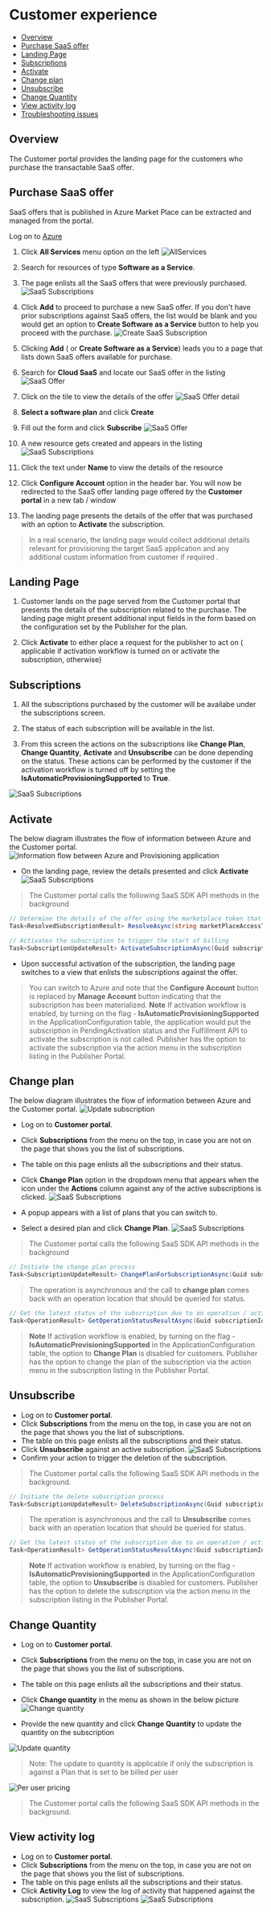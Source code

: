 # Customer experience

* [Overview](#overview)
* [Purchase SaaS offer](#purchase-saas-offer)
* [Landing Page](#landing-page)
* [Subscriptions](#subscriptions)
* [Activate](#activate)
* [Change plan](#change-plan)
* [Unsubscribe](#unsubscribe)
* [Change Quantity](#change-quantity)
* [View activity log](#view-activity-log)
* [Troubleshooting issues](#troubleshooting-issues)

## Overview

The Customer portal provides the landing page for the customers who purchase the transactable SaaS offer.

## Purchase SaaS offer

SaaS offers that is published in Azure Market Place can be extracted and managed from the portal.

Log on to [Azure](https://portal.azure.com)

1. Click **All Services** menu option on the left
![AllServices](./images/All-Services.png)

2. Search for resources of type **Software as a Service**.
3. The page enlists all the SaaS offers that were previously purchased.
![SaaS Subscriptions](./images/CloudSaasOfferList.png)

4. Click **Add** to proceed to purchase a new SaaS offer.
If you don't have prior subscriptions against SaaS offers, the list would be blank and you would get an option to **Create Software as a Service** button to help you proceed with the purchase.
![Create SaaS Subscription](./images/Create-SaaS-resource.png)

5. Clicking **Add** ( or **Create Software as a Service**) leads you to a page that lists down SaaS offers available for purchase.

6. Search for **Cloud SaaS** and locate our SaaS offer in the listing
![SaaS Offer](./images/Search-Results-SaaS.png)

7. Click on the tile to view the details of the offer
![SaaS Offer detail](./images/SaaS-Offer-Detail.png)
8. **Select a software plan** and click **Create**

9. Fill out the form and click **Subscribe**
![SaaS Offer](./images/Subscribe-to-Plan.png)
10. A new resource gets created and appears in the listing
![SaaS Subscriptions](./images/CloudSaasOfferList.png)
11. Click the text under **Name** to view the details of the resource
12. Click **Configure Account** option in the header bar. You will now be redirected to the SaaS offer landing page offered by the **Customer portal** in a new tab / window

13. The landing page presents the details of the offer that was purchased with an option to **Activate** the subscription.

> In a real scenario, the landing page would collect additional details relevant for provisioning the target SaaS application and any additional custom information from customer if required .

## Landing Page

1. Customer lands on the page served from the Customer portal that presents the details of the subscription related to the purchase. The landing page might present additional input fields in the form based on the configuration set by the Publisher for the plan.

2. Click **Activate** to either place a request for the publisher to act on ( applicable if activation workflow is turned on or activate the subscription, otherwise)

## Subscriptions

1. All the subscriptions purchased by the customer will be availabe under the subscriptions screen.
2. The status of each subscription will be available in the list.

3. From this screen the actions on the subscriptions like **Change Plan**, **Change Quantity**, **Activate** and **Unsubscribe** can be done depending on the status. These actions can be performed by the customer if the activation workflow is turned off by setting the **IsAutomaticProvisioningSupported** to **True**.

![SaaS Subscriptions](./images/customer-subscriptions.png)

## Activate

The below diagram illustrates the flow of information between Azure and the Customer portal.
![Information flow between Azure and Provisioning application](https://docs.microsoft.com/en-us/azure/marketplace/partner-center-portal/media/saas-post-provisioning-api-v2-calls.png)

* On the landing page, review the details presented and click **Activate**
![SaaS Subscriptions](./images/activate-subscription.png)

> The Customer portal calls the following SaaS SDK API methods in the background

```csharp
// Determine the details of the offer using the marketplace token that is available in the URL during the redirect from Azure to the landing page.
Task<ResolvedSubscriptionResult> ResolveAsync(string marketPlaceAccessToken);

// Activates the subscription to trigger the start of billing
Task<SubscriptionUpdateResult> ActivateSubscriptionAsync(Guid subscriptionId, string subscriptionPlanID);

```

* Upon successful activation of the subscription, the landing page switches to a view that enlists the subscriptions against the offer.

> You can switch to Azure and note that the **Configure Account** button is replaced by **Manage Account** button indicating that the subscription has been materialized.
> **Note** If activation workflow is enabled, by turning on the flag - **IsAutomaticProvisioningSupported** in the ApplicationConfiguration table, the application would put the subscription in PendingActivation status and the Fulfillment API to activate the subscription is not called. Publisher has the option to activate the subscription via the action menu in the subscription listing in the Publisher Portal.

## Change plan

The below diagram illustrates the flow of information between Azure and the Customer portal.
![Update subscription](https://docs.microsoft.com/en-us/azure/marketplace/partner-center-portal/media/saas-update-api-v2-calls-from-saas-service-a.png)

* Log on to **Customer portal**.
* Click **Subscriptions** from the menu on the top, in case you are not on the page that shows you the list of subscriptions.
* The table on this page enlists all the subscriptions and their status.
* Click **Change Plan** option in the dropdown menu that appears when the icon under the **Actions** column against any of the active subscriptions is clicked.
![SaaS Subscriptions](./images/customer-subscriptions.png)

* A popup appears with a list of plans that you can switch to.
* Select a desired plan and click **Change Plan**.
![SaaS Subscriptions](./images/change-plan.png)

> The Customer portal calls the following SaaS SDK API methods in the background

```csharp
// Initiate the change plan process
Task<SubscriptionUpdateResult> ChangePlanForSubscriptionAsync(Guid subscriptionId, string subscriptionPlanID);

```

>The operation is asynchronous and the call to **change plan** comes back with an operation location that should be queried for status.

```csharp
// Get the latest status of the subscription due to an operation / action.
Task<OperationResult> GetOperationStatusResultAsync(Guid subscriptionId, Guid operationId);
```

> **Note** If activation workflow is enabled, by turning on the flag - **IsAutomaticProvisioningSupported** in the ApplicationConfiguration table, the option to **Change Plan** is disabled for customers. Publisher has the option to change the plan of the subscription via the action menu in the subscription listing in the Publisher Portal.

## Unsubscribe

* Log on to **Customer portal**.
* Click **Subscriptions** from the menu on the top, in case you are not on the page that shows you the list of subscriptions.
* The table on this page enlists all the subscriptions and their status.
* Click **Unsubscribe** against an active subscription.
![SaaS Subscriptions](./images/unsubscribe.png)
* Confirm your action to trigger the deletion of the subscription.

> The Customer portal calls the following SaaS SDK API methods in the background.

```csharp
// Initiate the delete subscription process
Task<SubscriptionUpdateResult> DeleteSubscriptionAsync(Guid subscriptionId, string subscriptionPlanID);
```

> The operation is asynchronous and the call to **Unsubscribe** comes back with an operation location that should be queried for status.

```csharp
// Get the latest status of the subscription due to an operation / action.
Task<OperationResult> GetOperationStatusResultAsync(Guid subscriptionId, Guid operationId);
```

> **Note** If activation workflow is enabled, by turning on the flag - **IsAutomaticProvisioningSupported** in the ApplicationConfiguration table, the option to **Unsubscribe** is disabled for customers. Publisher has the option to delete the subscription via the action menu in the subscription listing in the Publisher Portal.

## Change Quantity

* Log on to **Customer portal**.
* Click **Subscriptions** from the menu on the top, in case you are not on the page that shows you the list of subscriptions.
* The table on this page enlists all the subscriptions and their status.
* Click **Change quantity** in the menu as shown in the below picture
![Change quantity](./images/change-quantity-menu.png)

* Provide the new quantity and click **Change Quantity** to update the quantity on the subscription

![Update quantity](./images/update-quantity-popup.png)

> Note: The update to quantity is applicable if only the subscription is against a Plan that is set to be billed per user
  
![Per user pricing](./images/per-user-plan-pricing.png)

> The Customer portal calls the following SaaS SDK API methods in the background.

## View activity log

* Log on to **Customer portal**.
* Click **Subscriptions** from the menu on the top, in case you are not on the page that shows you the list of subscriptions.
* The table on this page enlists all the subscriptions and their status.
* Click **Activity Log** to view the log of activity that happened against the subscription.
 ![SaaS Subscriptions](./images/activity-log-menu.png)
 ![SaaS Subscriptions](./images/activity-log-popup.png)
